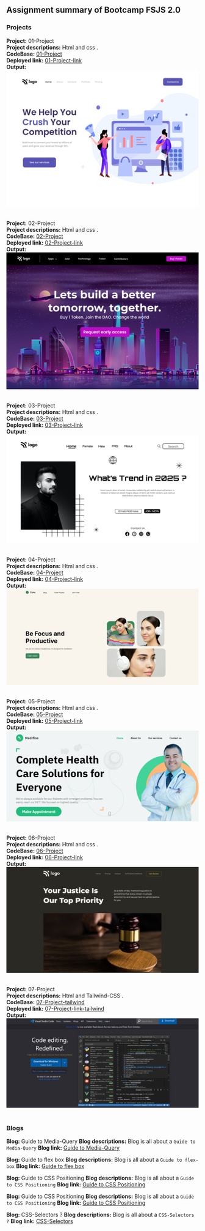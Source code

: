 ## Assignment summary of Bootcamp FSJS 2.0  

### Projects

**Project:** 01-Project<br>
**Project descriptions:** Html and css .<br>
**CodeBase:** [01-Project](https://github.com/manishdashsharma/01-Project-HTML-CSS)<br>
**Deployed link:** [01-Project-link](https://manishdashsharma.github.io/01-Project-HTML-CSS/)<br>
**Output:**![01-Project](./image/Project1.png)&nbsp;

**Project:** 02-Project<br>
**Project descriptions:** Html and css .<br>
**CodeBase:** [02-Project](https://github.com/manishdashsharma/02-Project-HTML-CSS)<br>
**Deployed link:** [02-Project-link](https://manishdashsharma.github.io/02-Project-HTML-CSS/)<br>
**Output:**![02-Project](./image/Project2.png)&nbsp;

**Project:** 03-Project<br>
**Project descriptions:** Html and css .<br>
**CodeBase:** [03-Project](https://github.com/manishdashsharma/03-Project-HTML-CSS)<br>
**Deployed link:** [03-Project-link](https://manishdashsharma.github.io/03-Project-HTML-CSS/)<br>
**Output:**![03-Project](./image/Project3.png)&nbsp;

**Project:** 04-Project<br>
**Project descriptions:** Html and css .<br>
**CodeBase:** [04-Project](https://github.com/manishdashsharma/04-Project-HTML-CSS)<br>
**Deployed link:** [04-Project-link](https://manishdashsharma.github.io/04-Project-HTML-CSS/)<br>
**Output:**![04-Project](./image/Project4.png)&nbsp;

**Project:** 05-Project<br>
**Project descriptions:** Html and css .<br>
**CodeBase:** [05-Project](https://github.com/manishdashsharma/05-Project-HTML-CSS)<br>
**Deployed link:** [05-Project-link](https://manishdashsharma.github.io/05-Project-HTML-CSS/)<br>
**Output:**![05-Project](./image/Project5.png)&nbsp;

**Project:** 06-Project<br>
**Project descriptions:** Html and css .<br>
**CodeBase:** [06-Project](https://github.com/manishdashsharma/06-Project-HTML-CSS)<br>
**Deployed link:** [06-Project-link](https://manishdashsharma.github.io/06-Project-HTML-CSS/)<br>
**Output:**![06-Project](./image/Project6.png)&nbsp;

**Project:** 07-Project<br>
**Project descriptions:** Html and Tailwind-CSS .<br>
**CodeBase:** [07-Project-tailwind](https://github.com/manishdashsharma/06-Project-HTML-CSS)<br>
**Deployed link:** [07-Project-link-tailwind](https://manishdashsharma.github.io/06-Project-HTML-CSS/)<br>
**Output:**![07-Project](./image/Project7.png)&nbsp;

### Blogs

**Blog:** Guide to Media-Query
**Blog descriptions:** Blog is all about a `Guide to Media-Query`
**Blog link:** [Guide to Media-Query](https://manishashsharma.hashnode.dev/guide-to-media-query)&nbsp;

**Blog:** Guide to flex box
**Blog descriptions:** Blog is all about a `Guide to flex-box`
**Blog link:** [Guide to flex box](https://manishashsharma.hashnode.dev/guide-to-flex-box)&nbsp;

**Blog:** Guide to CSS Positioning
**Blog descriptions:** Blog is all about a `Guide to CSS Positioning`
**Blog link:** [Guide to CSS Positioning](https://manishashsharma.hashnode.dev/guide-to-css-positioning)&nbsp;

**Blog:** Guide to CSS Positioning
**Blog descriptions:** Blog is all about a `Guide to CSS Positioning`
**Blog link:** [Guide to CSS Positioning](https://manishashsharma.hashnode.dev/guide-to-flex-box)&nbsp;

**Blog:** CSS-Selectors ?
**Blog descriptions:** Blog is all about a `CSS-Selectors ?`
**Blog link:** [CSS-Selectors](https://manishashsharma.hashnode.dev/css-selectors)&nbsp;
